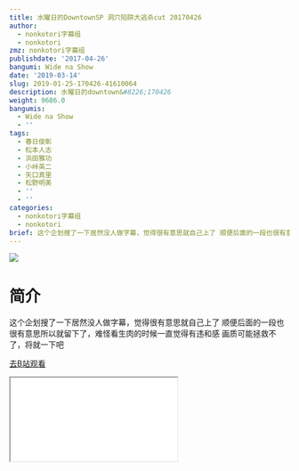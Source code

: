 ```yaml
---
title: 水曜日的DowntownSP 洞穴陷阱大逃杀cut 20170426
author:
  - nonkotori字幕组
  - nonkotori
zmz: nonkotori字幕组
publishdate: '2017-04-26'
bangumi: Wide na Show
date: '2019-03-14'
slug: 2019-01-25-170426-41610064
description: 水曜日的downtown&#8226;170426
weight: 9686.0
bangumis:
  - Wide na Show
  - ''
tags:
  - 春日俊彰
  - 松本人志
  - 浜田雅功
  - 小峠英二
  - 矢口真里
  - 松野明美
  - ''
  - ''
categories:
  - nonkotori字幕组
  - nonkotori
brief: 这个企划搜了一下居然没人做字幕，觉得很有意思就自己上了 顺便后面的一段也很有意思所以就留下了，难怪看生肉的时候一直觉得有违和感 画质可能拯救不了，将就一下吧
---
```

![](https://i.imgur.com/s7OhEM5.jpg)
# 简介  
这个企划搜了一下居然没人做字幕，觉得很有意思就自己上了
顺便后面的一段也很有意思所以就留下了，难怪看生肉的时候一直觉得有违和感
画质可能拯救不了，将就一下吧  

[去B站观看](https://www.bilibili.com/video/av41610064/)
<div class ="resp-container"><iframe class="testiframe" src="//player.bilibili.com/player.html?aid=41610064"", scrolling="no", allowfullscreen="true" > </iframe></div> 
